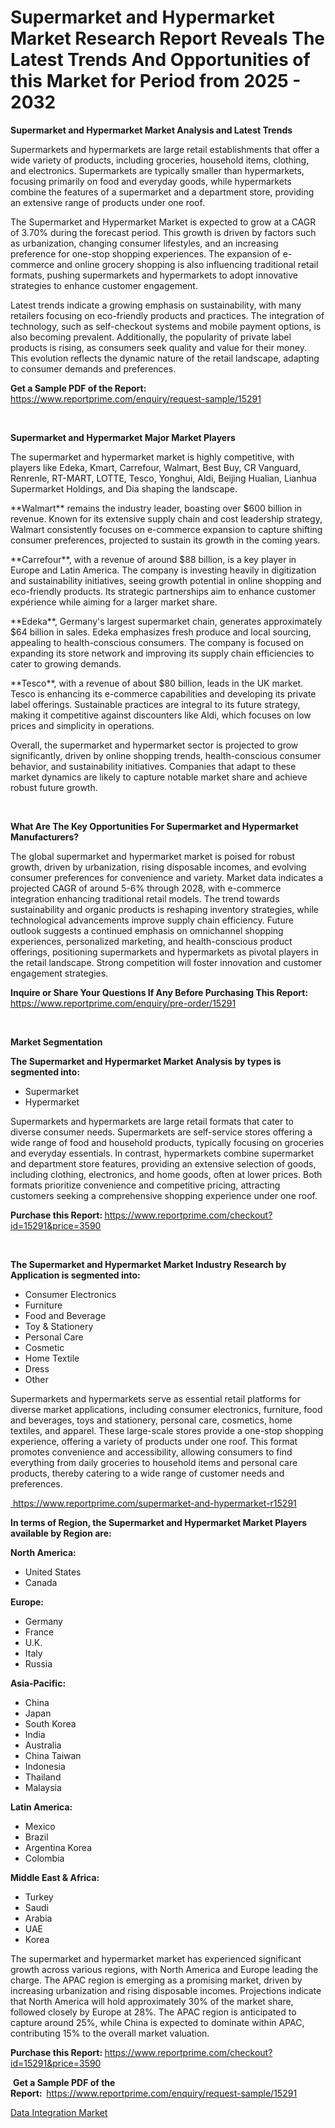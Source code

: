 <p><h1>Supermarket and Hypermarket Market Research Report Reveals The Latest Trends And Opportunities of this Market for Period from 2025 - 2032</h1></p><p><strong>Supermarket and Hypermarket Market Analysis and Latest Trends</strong></p>
<p><p>Supermarkets and hypermarkets are large retail establishments that offer a wide variety of products, including groceries, household items, clothing, and electronics. Supermarkets are typically smaller than hypermarkets, focusing primarily on food and everyday goods, while hypermarkets combine the features of a supermarket and a department store, providing an extensive range of products under one roof.</p><p>The Supermarket and Hypermarket Market is expected to grow at a CAGR of 3.70% during the forecast period. This growth is driven by factors such as urbanization, changing consumer lifestyles, and an increasing preference for one-stop shopping experiences. The expansion of e-commerce and online grocery shopping is also influencing traditional retail formats, pushing supermarkets and hypermarkets to adopt innovative strategies to enhance customer engagement.</p><p>Latest trends indicate a growing emphasis on sustainability, with many retailers focusing on eco-friendly products and practices. The integration of technology, such as self-checkout systems and mobile payment options, is also becoming prevalent. Additionally, the popularity of private label products is rising, as consumers seek quality and value for their money. This evolution reflects the dynamic nature of the retail landscape, adapting to consumer demands and preferences.</p></p>
<p><strong>Get a Sample PDF of the Report:&nbsp;</strong> <a href="https://www.reportprime.com/enquiry/request-sample/15291?utm_campaign=3352&utm_medium=2&utm_source=Github&utm_content=ia&utm_term=20032025&utm_id=supermarket-and-hypermarket">https://www.reportprime.com/enquiry/request-sample/15291</a></p>
<p>&nbsp;</p>
<p><strong>Supermarket and Hypermarket Major Market Players</strong></p>
<p><p>The supermarket and hypermarket market is highly competitive, with players like Edeka, Kmart, Carrefour, Walmart, Best Buy, CR Vanguard, Renrenle, RT-MART, LOTTE, Tesco, Yonghui, Aldi, Beijing Hualian, Lianhua Supermarket Holdings, and Dia shaping the landscape.</p><p>**Walmart** remains the industry leader, boasting over $600 billion in revenue. Known for its extensive supply chain and cost leadership strategy, Walmart consistently focuses on e-commerce expansion to capture shifting consumer preferences, projected to sustain its growth in the coming years.</p><p>**Carrefour**, with a revenue of around $88 billion, is a key player in Europe and Latin America. The company is investing heavily in digitization and sustainability initiatives, seeing growth potential in online shopping and eco-friendly products. Its strategic partnerships aim to enhance customer expérience while aiming for a larger market share.</p><p>**Edeka**, Germany's largest supermarket chain, generates approximately $64 billion in sales. Edeka emphasizes fresh produce and local sourcing, appealing to health-conscious consumers. The company is focused on expanding its store network and improving its supply chain efficiencies to cater to growing demands.</p><p>**Tesco**, with a revenue of about $80 billion, leads in the UK market. Tesco is enhancing its e-commerce capabilities and developing its private label offerings. Sustainable practices are integral to its future strategy, making it competitive against discounters like Aldi, which focuses on low prices and simplicity in operations.</p><p>Overall, the supermarket and hypermarket sector is projected to grow significantly, driven by online shopping trends, health-conscious consumer behavior, and sustainability initiatives. Companies that adapt to these market dynamics are likely to capture notable market share and achieve robust future growth.</p></p>
<p>&nbsp;</p>
<p><strong>What Are The Key Opportunities For Supermarket and Hypermarket Manufacturers?</strong></p>
<p><p>The global supermarket and hypermarket market is poised for robust growth, driven by urbanization, rising disposable incomes, and evolving consumer preferences for convenience and variety. Market data indicates a projected CAGR of around 5-6% through 2028, with e-commerce integration enhancing traditional retail models. The trend towards sustainability and organic products is reshaping inventory strategies, while technological advancements improve supply chain efficiency. Future outlook suggests a continued emphasis on omnichannel shopping experiences, personalized marketing, and health-conscious product offerings, positioning supermarkets and hypermarkets as pivotal players in the retail landscape. Strong competition will foster innovation and customer engagement strategies.</p></p>
<p><strong>Inquire or Share Your Questions If Any Before Purchasing This Report:</strong> <a href="https://www.reportprime.com/enquiry/pre-order/15291?utm_campaign=3352&utm_medium=2&utm_source=Github&utm_content=ia&utm_term=20032025&utm_id=supermarket-and-hypermarket">https://www.reportprime.com/enquiry/pre-order/15291</a></p>
<p>&nbsp;</p>
<p><strong>Market Segmentation</strong></p>
<p><strong>The Supermarket and Hypermarket Market Analysis by types is segmented into:</strong></p>
<p><ul><li>Supermarket</li><li>Hypermarket</li></ul></p>
<p><p>Supermarkets and hypermarkets are large retail formats that cater to diverse consumer needs. Supermarkets are self-service stores offering a wide range of food and household products, typically focusing on groceries and everyday essentials. In contrast, hypermarkets combine supermarket and department store features, providing an extensive selection of goods, including clothing, electronics, and home goods, often at lower prices. Both formats prioritize convenience and competitive pricing, attracting customers seeking a comprehensive shopping experience under one roof.</p></p>
<p><strong>Purchase this Report:&nbsp;</strong><a href="https://www.reportprime.com/checkout?id=15291&price=3590&utm_campaign=3352&utm_medium=2&utm_source=Github&utm_content=ia&utm_term=20032025&utm_id=supermarket-and-hypermarket">https://www.reportprime.com/checkout?id=15291&price=3590</a></p>
<p>&nbsp;</p>
<p><strong>The Supermarket and Hypermarket Market Industry Research by Application is segmented into:</strong></p>
<p><ul><li>Consumer Electronics</li><li>Furniture</li><li>Food and Beverage</li><li>Toy & Stationery</li><li>Personal Care</li><li>Cosmetic</li><li>Home Textile</li><li>Dress</li><li>Other</li></ul></p>
<p><p>Supermarkets and hypermarkets serve as essential retail platforms for diverse market applications, including consumer electronics, furniture, food and beverages, toys and stationery, personal care, cosmetics, home textiles, and apparel. These large-scale stores provide a one-stop shopping experience, offering a variety of products under one roof. This format promotes convenience and accessibility, allowing consumers to find everything from daily groceries to household items and personal care products, thereby catering to a wide range of customer needs and preferences.</p></p>
<p><a href="https://www.reportprime.com/supermarket-and-hypermarket-r15291?utm_campaign=3352&utm_medium=2&utm_source=Github&utm_content=ia&utm_term=20032025&utm_id=supermarket-and-hypermarket">&nbsp;https://www.reportprime.com/supermarket-and-hypermarket-r15291</a></p>
<p><strong>In terms of Region, the Supermarket and Hypermarket Market Players available by Region are:</strong></p>
<p>
    <p> <strong> North America: </strong>
        <ul>
            <li>United States</li>
            <li>Canada</li>
        </ul>
        </p> 
    <p> <strong> Europe: </strong>
        <ul>
            <li>Germany</li>
            <li>France</li>
            <li>U.K.</li>
            <li>Italy</li>
            <li>Russia</li>
        </ul>
        </p> 
    <p> <strong> Asia-Pacific: </strong>
        <ul>
            <li>China</li>
            <li>Japan</li>
            <li>South Korea</li>
            <li>India</li>
            <li>Australia</li>
            <li>China Taiwan</li>
            <li>Indonesia</li>
            <li>Thailand</li>
            <li>Malaysia</li>
        </ul>
        </p> 
    <p> <strong> Latin America: </strong>
        <ul>
            <li>Mexico</li>
            <li>Brazil</li>
            <li>Argentina Korea</li>
            <li>Colombia</li>
        </ul>
        </p> 
    <p> <strong> Middle East & Africa: </strong>
        <ul>
            <li>Turkey</li>
            <li>Saudi</li>
            <li>Arabia</li>
            <li>UAE</li>
            <li>Korea</li>
        </ul>
    </p>
    </p>
<p><p>The supermarket and hypermarket market has experienced significant growth across various regions, with North America and Europe leading the charge. The APAC region is emerging as a promising market, driven by increasing urbanization and rising disposable incomes. Projections indicate that North America will hold approximately 30% of the market share, followed closely by Europe at 28%. The APAC region is anticipated to capture around 25%, while China is expected to dominate within APAC, contributing 15% to the overall market valuation.</p></p>
<p><strong>Purchase this Report: </strong><a href="https://www.reportprime.com/checkout?id=15291&price=3590&utm_campaign=3352&utm_medium=2&utm_source=Github&utm_content=ia&utm_term=20032025&utm_id=supermarket-and-hypermarket">https://www.reportprime.com/checkout?id=15291&price=3590</a></p>
<p>&nbsp;<strong>Get a Sample PDF of the Report:&nbsp;&nbsp;</strong><a href="https://www.reportprime.com/enquiry/request-sample/15291?utm_campaign=3352&utm_medium=2&utm_source=Github&utm_content=ia&utm_term=20032025&utm_id=supermarket-and-hypermarket">https://www.reportprime.com/enquiry/request-sample/15291</a></p>
<p><strong></strong></p>
<p><p><a href="https://github.com/budenhanelfc/Market-Research-Report-List-1/blob/main/data-integration-market.md?utm_campaign=3352&utm_medium=2&utm_source=Github&utm_content=ia&utm_term=20032025&utm_id=supermarket-and-hypermarket">Data Integration Market</a></p></p>